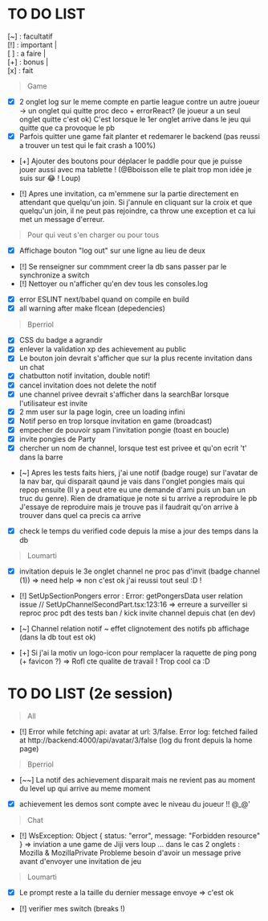 # TO DO LIST

[~] : facultatif
<br/>
[!] : important |
<br/>
[ ] : a faire |
<br/>
[+] : bonus |
<br/>
[x] : fait
<br/>

> Game

- [x] 2 onglet log sur le meme compte en partie league contre un autre joueur -> un onglet qui quitte proc deco + errorReact? (le joueur a un seul onglet quitte c'est ok)
      C'est lorsque le 1er onglet arrive dans le jeu qui quitte que ca provoque le pb
- [x] Parfois quitter une game fait planter et redemarer le backend (pas reussi a trouver un test qui le fait crash a 100%)
- [+] Ajouter des boutons pour déplacer le paddle pour que je puisse jouer aussi avec ma tablette ! (@Bboisson elle te plait trop mon idée je suis sur 😂 ! Loup)

- [!] Apres une invitation, ca m'emmene sur la partie directement en attendant que quelqu'un join. Si j'annule en cliquant sur la croix et que quelqu'un join, il ne peut pas rejoindre, ca throw une exception et ca lui met un message d'erreur.

> Pour qui veut s'en charger ou pour tous

- [x] Affichage bouton "log out" sur une ligne au lieu de deux
- [!] Se renseigner sur commment creer la db sans passer par le synchronize a switch
- [!] Nettoyer ou n'afficher qu'en dev tous les consoles.log
- [x] error ESLINT next/babel quand on compile en build
- [x] all warning after make flcean (depedencies)

> Bperriol

- [x] CSS du badge a agrandir
- [x] enlever la validation xp des achievement au public
- [x] Le bouton join devrait s'afficher que sur la plus recente invitation dans un chat
- [x] chatbutton notif invitation, double notif!
- [x] cancel invitation does not delete the notif
- [x] une channel privee devrait s'afficher dans la searchBar lorsque l'utilisateur est invite
- [x] 2 mm user sur la page login, cree un loading infini
- [x] Notif perso en trop lorsque invitation en game (broadcast)
- [x] empecher de pouvoir spam l'invitation pongie (toast en boucle)
- [x] invite pongies de Party
- [x] chercher un nom de channel, lorsque test est privee et qu'on ecrit 't' dans la barre
- [~] Apres les tests faits hiers, j'ai une notif (badge rouge) sur l'avatar de la nav bar, qui disparait qaund je vais dans l'onglet pongies mais qui repop ensuite
  (Il y a peut etre eu une demande d'ami puis un ban un truc du genre). Rien de dramatique je note si tu arrive a reproduire le pb
  J'essaye de reproduire mais je trouve pas il faudrait qu'on arrive à trouver dans quel ca precis ca arrive
- [x] check le temps du verified code depuis la mise a jour des temps dans la db

> Loumarti

- [x] invitation depuis le 3e onglet channel ne proc pas d'invit (badge channel (1)) => need help => non c'est ok j'ai reussi tout seul :D !

- [!] SetUpSectionPongers error : Error: getPongersData user relation issue // SetUpChannelSecondPart.tsx:123:16 => erreure a surveiller si reproc
  proc pdt des tests ban / kick invite channel depuis chat (en dev)

- [~] Channel relation notif ~ effet clignotement des notifs pb affichage (dans la db tout est ok)

- [+] Si j'ai la motiv un logo-icon pour remplacer la raquette de ping pong (+ favicon ?) => Rofl cte qualite de travail ! Trop cool ca :D

# TO DO LIST (2e session)

> All

- [!] Error while fetching api: avatar at url: 3/false. Error log: fetched failed at http://backend:4000/api/avatar/3/false (log du front depuis la home page)

> Bperriol

- [~~] La notif des achievement disparait mais ne revient pas au moment du level up qui arrive au meme moment
- [x] achievement les demos sont compte avec le niveau du joueur !! @\_@'

> Chat

- [!] WsException: Object { status: "error", message: "Forbidden resource" } => inviation a une game de Jiji vers loup ... dans le cas 2 onglets : Mozilla & MozillaPrivate
  Probleme besoin d'avoir un message prive avant d'envoyer une invitation de jeu

> Loumarti

- [x] Le prompt reste a la taille du dernier message envoye => c'est ok
- [!] verifier mes switch (breaks !)

